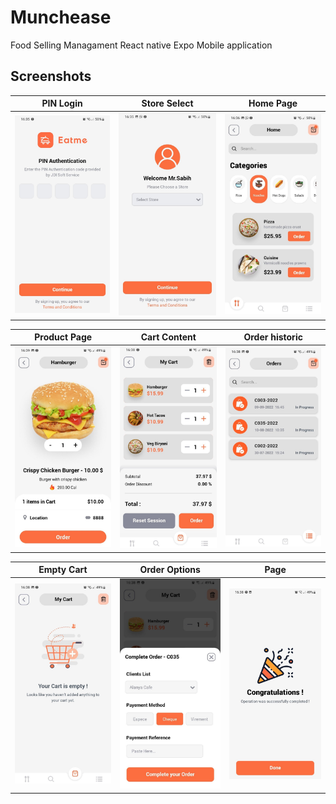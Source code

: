# Munchease
Food Selling Managament React native Expo Mobile application

## Screenshots

| PIN Login | Store Select | Home Page |
| --- | --- | --- |
| ![App Screenshot](https://github.com/ChronoStone/Munchease/blob/main/App%20Screens/01.jpg?raw=true) | ![App Screenshot](https://github.com/ChronoStone/Munchease/blob/main/App%20Screens/02.jpg?raw=true) | ![App Screenshot](https://github.com/ChronoStone/Munchease/blob/main/App%20Screens/03.jpg?raw=true) |

| Product Page | Cart Content | Order historic |
| --- | --- | --- |
| ![App Screenshot](https://github.com/ChronoStone/Munchease/blob/main/App%20Screens/04.jpg?raw=true) | ![App Screenshot](https://github.com/ChronoStone/Munchease/blob/main/App%20Screens/06.jpg?raw=true) | ![App Screenshot](https://github.com/ChronoStone/Munchease/blob/main/App%20Screens/09.jpg?raw=true) |

| Empty Cart | Order Options | Page |
| --- | --- | --- |
| ![App Screenshot](https://github.com/ChronoStone/Munchease/blob/main/App%20Screens/08.jpg) | ![App Screenshot](https://github.com/ChronoStone/Munchease/blob/main/App%20Screens/07.jpg) | ![App Screenshot](https://github.com/ChronoStone/Munchease/blob/main/App%20Screens/10.jpg) |
